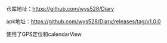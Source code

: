 仓库地址：https://github.com/wys528/Diary

apk地址：https://github.com/wys528/Diary/releases/tag/v1.0.0

使用了GPS定位和calendarView